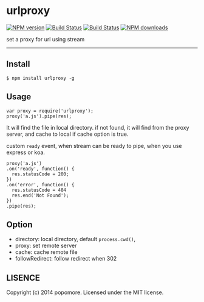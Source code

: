 # urlproxy

[![NPM version](https://img.shields.io/npm/v/urlproxy.svg?style=flat)](https://npmjs.org/package/urlproxy)
[![Build Status](https://img.shields.io/travis/popomore/urlproxy.svg?style=flat)](https://travis-ci.org/popomore/urlproxy)
[![Build Status](https://img.shields.io/coveralls/popomore/urlproxy?style=flat)](https://coveralls.io/r/popomore/urlproxy)
[![NPM downloads](http://img.shields.io/npm/dm/urlproxy.svg?style=flat)](https://npmjs.org/package/urlproxy)

set a proxy for url using stream

---

## Install

```
$ npm install urlproxy -g
```

## Usage

```
var proxy = require('urlproxy');
proxy('a.js').pipe(res);
```

It will find the file in local directory. if not found, it will find from the proxy server, and cache to local if cache option is true.

custom `ready` event, when stream can be ready to pipe, when you use express or koa.

```
proxy('a.js')
.on('ready', function() {
  res.statusCode = 200;
})
.on('error', function() {
  res.statusCode = 404
  res.end('Not Found');
})
.pipe(res);
```

## Option

- directory: local directory, default `process.cwd()`,
- proxy: set remote server
- cache: cache remote file
- followRedirect: follow redirect when 302

## LISENCE

Copyright (c) 2014 popomore. Licensed under the MIT license.
